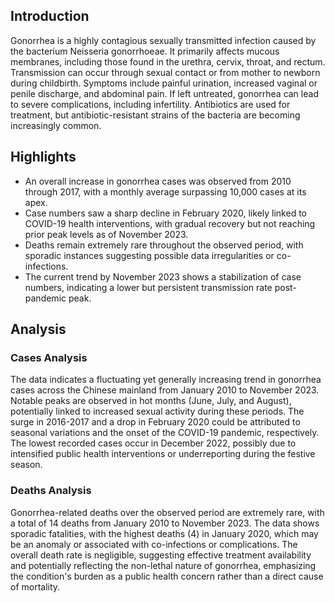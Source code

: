 ## Introduction

Gonorrhea is a highly contagious sexually transmitted infection caused by the bacterium Neisseria gonorrhoeae. It primarily affects mucous membranes, including those found in the urethra, cervix, throat, and rectum. Transmission can occur through sexual contact or from mother to newborn during childbirth. Symptoms include painful urination, increased vaginal or penile discharge, and abdominal pain. If left untreated, gonorrhea can lead to severe complications, including infertility. Antibiotics are used for treatment, but antibiotic-resistant strains of the bacteria are becoming increasingly common.
## Highlights

- An overall increase in gonorrhea cases was observed from 2010 through 2017, with a monthly average surpassing 10,000 cases at its apex. <br/>
- Case numbers saw a sharp decline in February 2020, likely linked to COVID-19 health interventions, with gradual recovery but not reaching prior peak levels as of November 2023. <br/>
- Deaths remain extremely rare throughout the observed period, with sporadic instances suggesting possible data irregularities or co-infections. <br/>
- The current trend by November 2023 shows a stabilization of case numbers, indicating a lower but persistent transmission rate post-pandemic peak. <br/>
## Analysis

### Cases Analysis
The data indicates a fluctuating yet generally increasing trend in gonorrhea cases across the Chinese mainland from January 2010 to November 2023. Notable peaks are observed in hot months (June, July, and August), potentially linked to increased sexual activity during these periods. The surge in 2016-2017 and a drop in February 2020 could be attributed to seasonal variations and the onset of the COVID-19 pandemic, respectively. The lowest recorded cases occur in December 2022, possibly due to intensified public health interventions or underreporting during the festive season.

### Deaths Analysis
Gonorrhea-related deaths over the observed period are extremely rare, with a total of 14 deaths from January 2010 to November 2023. The data shows sporadic fatalities, with the highest deaths (4) in January 2020, which may be an anomaly or associated with co-infections or complications. The overall death rate is negligible, suggesting effective treatment availability and potentially reflecting the non-lethal nature of gonorrhea, emphasizing the condition's burden as a public health concern rather than a direct cause of mortality.

